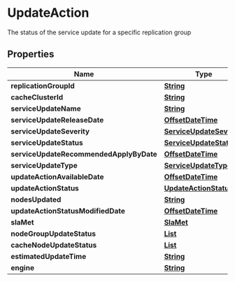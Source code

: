 

# UpdateAction

The status of the service update for a specific replication group

## Properties

| Name | Type | Description | Notes |
|------------ | ------------- | ------------- | -------------|
|**replicationGroupId** | [**String**](String.md) |  |  [optional] |
|**cacheClusterId** | [**String**](String.md) |  |  [optional] |
|**serviceUpdateName** | [**String**](String.md) |  |  [optional] |
|**serviceUpdateReleaseDate** | [**OffsetDateTime**](OffsetDateTime.md) |  |  [optional] |
|**serviceUpdateSeverity** | [**ServiceUpdateSeverity**](ServiceUpdateSeverity.md) |  |  [optional] |
|**serviceUpdateStatus** | [**ServiceUpdateStatus**](ServiceUpdateStatus.md) |  |  [optional] |
|**serviceUpdateRecommendedApplyByDate** | [**OffsetDateTime**](OffsetDateTime.md) |  |  [optional] |
|**serviceUpdateType** | [**ServiceUpdateType**](ServiceUpdateType.md) |  |  [optional] |
|**updateActionAvailableDate** | [**OffsetDateTime**](OffsetDateTime.md) |  |  [optional] |
|**updateActionStatus** | [**UpdateActionStatus**](UpdateActionStatus.md) |  |  [optional] |
|**nodesUpdated** | [**String**](String.md) |  |  [optional] |
|**updateActionStatusModifiedDate** | [**OffsetDateTime**](OffsetDateTime.md) |  |  [optional] |
|**slaMet** | [**SlaMet**](SlaMet.md) |  |  [optional] |
|**nodeGroupUpdateStatus** | [**List**](List.md) |  |  [optional] |
|**cacheNodeUpdateStatus** | [**List**](List.md) |  |  [optional] |
|**estimatedUpdateTime** | [**String**](String.md) |  |  [optional] |
|**engine** | [**String**](String.md) |  |  [optional] |




